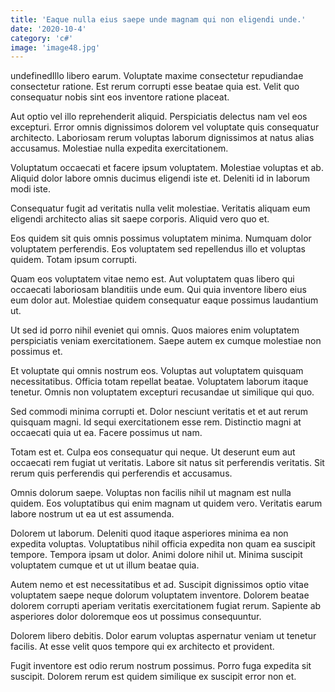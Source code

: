 ```yaml
---
title: 'Eaque nulla eius saepe unde magnam qui non eligendi unde.'
date: '2020-10-4'
category: 'c#'
image: 'image48.jpg'
---
```


undefinedIllo libero earum. Voluptate maxime consectetur repudiandae consectetur ratione. Est rerum corrupti esse beatae quia est. Velit quo consequatur nobis sint eos inventore ratione placeat.
 Aut optio vel illo reprehenderit aliquid. Perspiciatis delectus nam vel eos excepturi. Error omnis dignissimos dolorem vel voluptate quis consequatur architecto. Laboriosam rerum voluptas laborum dignissimos at natus alias accusamus. Molestiae nulla expedita exercitationem.
 Voluptatum occaecati et facere ipsum voluptatem. Molestiae voluptas et ab. Aliquid dolor labore omnis ducimus eligendi iste et. Deleniti id in laborum modi iste.

Consequatur fugit ad veritatis nulla velit molestiae. Veritatis aliquam eum eligendi architecto alias sit saepe corporis. Aliquid vero quo et.
 Eos quidem sit quis omnis possimus voluptatem minima. Numquam dolor voluptatem perferendis. Eos voluptatem sed repellendus illo et voluptas quidem. Totam ipsum corrupti.
 Quam eos voluptatem vitae nemo est. Aut voluptatem quas libero qui occaecati laboriosam blanditiis unde eum. Qui quia inventore libero eius eum dolor aut. Molestiae quidem consequatur eaque possimus laudantium ut.

Ut sed id porro nihil eveniet qui omnis. Quos maiores enim voluptatem perspiciatis veniam exercitationem. Saepe autem ex cumque molestiae non possimus et.
 Et voluptate qui omnis nostrum eos. Voluptas aut voluptatem quisquam necessitatibus. Officia totam repellat beatae. Voluptatem laborum itaque tenetur. Omnis non voluptatem excepturi recusandae ut similique qui quo.
 Sed commodi minima corrupti et. Dolor nesciunt veritatis et et aut rerum quisquam magni. Id sequi exercitationem esse rem. Distinctio magni at occaecati quia ut ea. Facere possimus ut nam.

Totam est et. Culpa eos consequatur qui neque. Ut deserunt eum aut occaecati rem fugiat ut veritatis. Labore sit natus sit perferendis veritatis. Sit rerum quis perferendis qui perferendis et accusamus.
 Omnis dolorum saepe. Voluptas non facilis nihil ut magnam est nulla quidem. Eos voluptatibus qui enim magnam ut quidem vero. Veritatis earum labore nostrum ut ea ut est assumenda.
 Dolorem ut laborum. Deleniti quod itaque asperiores minima ea non expedita voluptas. Voluptatibus nihil officia expedita non quam ea suscipit tempore. Tempora ipsam ut dolor. Animi dolore nihil ut. Minima suscipit voluptatem cumque et ut ut illum beatae quia.

Autem nemo et est necessitatibus et ad. Suscipit dignissimos optio vitae voluptatem saepe neque dolorum voluptatem inventore. Dolorem beatae dolorem corrupti aperiam veritatis exercitationem fugiat rerum. Sapiente ab asperiores dolor doloremque eos ut possimus consequuntur.
 Dolorem libero debitis. Dolor earum voluptas aspernatur veniam ut tenetur facilis. At esse velit quos tempore qui ex architecto et provident.
 Fugit inventore est odio rerum nostrum possimus. Porro fuga expedita sit suscipit. Dolorem rerum est quidem similique ex suscipit error non et.


